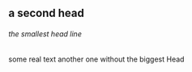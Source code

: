 <h2>a second head</h2>
<h6>the smallest head line</h6>
some real text
another one without the biggest Head
